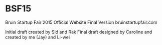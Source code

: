 # BSF15
Bruin Startup Fair 2015 Official Website Final Version
bruinstartupfair.com

Initial draft created by Sid and Rak
Final draft designed by Caroline and created by me (Jay) and Li-wei
